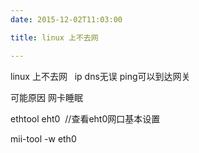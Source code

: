 ```yaml
---
date: 2015-12-02T11:03:00

title: linux 上不去网

---
```


linux 上不去网   ip dns无误 ping可以到达网关

可能原因 网卡睡眠

ethtool eht0  //查看eht0网口基本设置

mii-tool -w eth0
